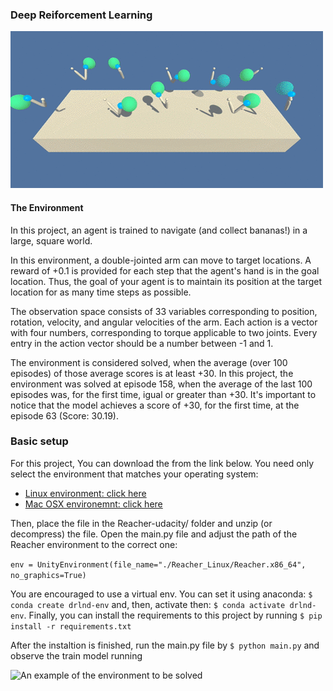 ### Deep Reiforcement Learning

![An example of the environment to be solved](reacher.gif)
#### The Environment

In this project, an agent is trained to navigate (and collect bananas!) in a large, square world.

In this environment, a double-jointed arm can move to target locations. A reward of +0.1 is provided 
for each step that the agent's hand is in the goal location. Thus, the goal of your agent is to 
maintain its position at the target location for as many time steps as possible.

The observation space consists of 33 variables corresponding to position, rotation, velocity, 
and angular velocities of the arm. Each action is a vector with four numbers, corresponding to torque 
applicable to two joints. Every entry in the action vector should be a number between -1 and 1.

The environment is considered solved, when the average (over 100 episodes) of those average scores is at least +30. 
In this project, the environment was solved at episode 158, when the average of the last 100 episodes was, for the first time,
igual or greater than +30. It's important to notice that the model achieves a score of +30, for the first time, at the episode
63 (Score: 30.19).


### Basic setup

For this project, You can download the from the link below. You need only select the environment that matches your operating system:

* [Linux environment: click here](https://s3-us-west-1.amazonaws.com/udacity-drlnd/P2/Reacher/one_agent/Reacher_Linux.zip)
* [Mac OSX environemnt: click here](https://s3-us-west-1.amazonaws.com/udacity-drlnd/P2/Reacher/one_agent/Reacher.app.zip)

Then, place the file in the Reacher-udacity/ folder and unzip (or decompress) the file. Open the main.py file and adjust the
path of the Reacher environment to the correct one: 

`env = UnityEnvironment(file_name="./Reacher_Linux/Reacher.x86_64", no_graphics=True)`

You are encouraged to use a virtual env. You can set it using anaconda:
`$ conda create drlnd-env` and, then, activate then: `$ conda activate drlnd-env`. Finally, you can install the requirements to
this project by running `$ pip install -r requirements.txt`

After the instaltion is finished, run the main.py file by `$ python main.py` and observe the train model 
running

![An example of the environment to be solved](escore_x_episodes.png)
